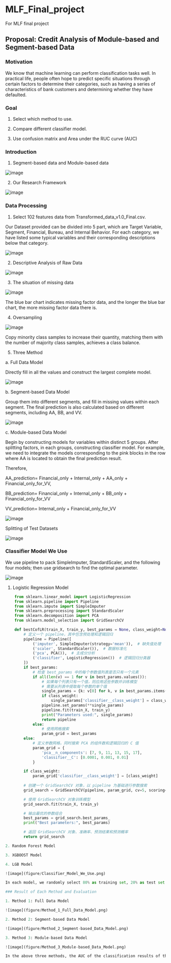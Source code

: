 # MLF_Final_project
For MLF final project
## Proposal: Credit Analysis of Module-based and Segment-based Data 
### Motivation
We know that machine learning can perform classification tasks well. In practical life, people often hope to predict specific situations through certain factors to determine their categories, such as having a series of characteristics of bank customers and determining whether they have defaulted.
### Goal  
1. Select which method to use.   

2. Compare different classifier model.

3. Use confusion matrix and Area under the RUC curve (AUC)

### Introduction
1. Segment-based data and Module-based data

![image](figure/Segment-based_data_and_Module-based_data.png)

2. Our Research Framework

![image](figure/Our_research_framework.png)

### Data Processing
1. Select 102 features data from Transformed_data_v1.0_Final.csv. 

Our Dataset provided can be divided into 5 part, which are Target Variable, Segment, Financial, Bureau, and Internal Behavior. For each category, we have listed some typical variables and their corresponding descriptions below that category.

![image](figure/Dataset_Provided.png)

2. Descriptive Analysis of Raw Data

![image](figure/Descriptive_Analysis_of_Raw_Data.png)

3. The situation of missing data

![image](figure/The_situation_of_missing_data.png)

The blue bar chart indicates missing factor data, and the longer the blue bar chart, the more missing factor data there is.

4. Oversampling

![image](figure/Oversampling.png)

Copy minority class samples to increase their quantity, matching them with the number of majority class samples, achieves a class balance.

5. Three Method

a. Full Data Model

Directly fill in all the values and construct the largest complete model.

![image](figure/Full_Data_Model.png)

b. Segment-based Data Model

Group them into different segments, and fill in missing values within each segment. The final prediction is also calculated based on different segments, including AA, BB, and VV.

![image](figure/Segment-based_Data_Model.png)

c. Module-based Data Model

Begin by constructing models for variables within distinct 5 groups. After splitting factors, in each groups, constructing classifier model. For example, we need to integrate the models corresponding to the pink blocks in the row where AA is located to obtain the final prediction result. 

Therefore, 

AA_prediction= Financial_only + Internal_only + AA_only + Financial_only_for_VV,

BB_prediction= Financial_only + Internal_only + BB_only + Financial_only_for_VV

VV_prediction= Internal_only + Financial_only_for_VV

![image](figure/Module-based_Data_Model.png)

Splitting of Test Datasets

![image](figure/Splitting_of_Test_Datasets.png)

### Classifier Model We Use

We use pipeline to pack SimpleImputer, StandardScaler, and the following four models; then use gridsearch to find the optimal parameter. 

![image](figure/Pipeline.png)

1. Logistic Regression Model

```python
    from sklearn.linear_model import LogisticRegression
    from sklearn.pipeline import Pipeline
    from sklearn.impute import SimpleImputer
    from sklearn.preprocessing import StandardScaler
    from sklearn.decomposition import PCA
    from sklearn.model_selection import GridSearchCV

    def bestCofLR(train_X, train_y, best_params = None, class_weight=None):
        # 定义一个 pipeline，其中包含预处理和逻辑回归
        pipeline = Pipeline([
            ('imputer', SimpleImputer(strategy='mean')),  # 缺失值处理
            ('scaler', StandardScaler()),  # 数据标准化
            ('pca', PCA()),  # 主成分分析
            ('classifier', LogisticRegression())  # 逻辑回归分类器
        ])
        if best_params:
            # 检查 best_params 中的每个参数值列表是否只有一个元素
            if all(len(v) == 1 for v in best_params.values()):
                # 如果每个列表只有一个值，则应用这些参数并训练模型
                # 需要从列表中提取每个参数的单个值
                single_params = {k: v[0] for k, v in best_params.items()}
                if class_weight:
                    single_params['classifier__class_weight'] = class_weight  # 添加 class_weight
                pipeline.set_params(**single_params)
                pipeline.fit(train_X, train_y)
                print("Parameters used:", single_params)
                return pipeline
            else:
                # 使用网格搜索
                param_grid = best_params
        else:
            # 定义参数网格，同时搜索 PCA 的组件数和逻辑回归的 C 值
            param_grid = {
                'pca__n_components': [7, 9, 11, 13, 15, 17],
                'classifier__C': [0.0001, 0.001, 0.01]
            }

        if class_weight:
            param_grid['classifier__class_weight'] = [class_weight]
            
        # 创建一个 GridSearchCV 对象，以 pipeline 为基础进行参数搜索
        grid_search = GridSearchCV(pipeline, param_grid, cv=5, scoring='f1')

        # 使用 GridSearchCV 对象训练模型
        grid_search.fit(train_X, train_y)

        # 输出最优的参数组合
        best_params = grid_search.best_params_
        print("Best parameters:", best_params)

        # 返回 GridSearchCV 对象、准确率、预测结果和预测概率
        return grid_search

2. Random Forest Model

3. XGBOOST Model

4. LGB Model

![image](figure/Classifier_Model_We_Use.png)

In each model, we randomly select 80% as training set, 20% as test set.

### Result of Each Method and Evaluation 

1. Method 1: Full Data Model

![image](figure/Method_1_Full_Data_Model.png)

2. Method 2: Segment-based Data Model

![image](figure/Method_2_Segment-based_Data_Model.png)

3. Method 3: Module-based Data Model

![image](figure/Method_3_Module-based_Data_Model.png)

In the above three methods, the AUC of the classification results of the four models in each method is greater than 0.5, indicating that relatively good results have been achieved. However, the confusion matrix of each classification model is not ideal, and we speculate that it is a problem with the dataset itself. The ideal one is the Logistic Regression of Method 3, as our goal is to classify customers who were originally in breach as much as possible. If customers who are likely to default are not classified as such, it may result in more expensive costs for the company.
